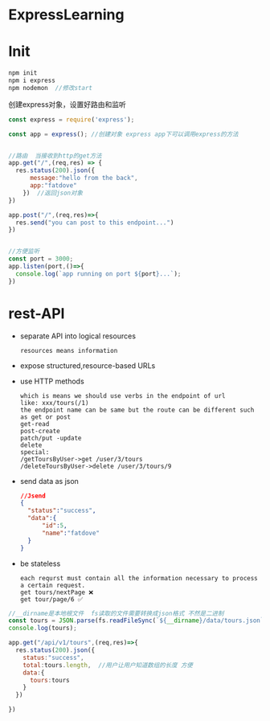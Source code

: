 # ExpressLearning



# Init

```js
npm init
npm i express
npm nodemon  //修改start
```



创建express对象，设置好路由和监听

```js
const express = require('express');

const app = express(); //创建对象 express app下可以调用express的方法


//路由  当接收到http的get方法
app.get("/",(req,res) => {
  res.status(200).json({
      message:"hello from the back",
      app:"fatdove"
    })  //返回json对象
})

app.post("/",(req,res)=>{
  res.send("you can post to this endpoint...")
})


//方便监听
const port = 3000;
app.listen(port,()=>{
  console.log(`app running on port ${port}...`);
})
```





# rest-API

- separate API into logical resources

  ```
  resources means information
  ```

- expose structured,resource-based URLs

- use HTTP methods

  ```
  which is means we should use verbs in the endpoint of url
  like: xxx/tours(/1)
  the endpoint name can be same but the route can be different such as get or post 
  get-read
  post-create
  patch/put -update
  delete
  special:
  /getToursByUser->get /user/3/tours
  /deleteToursByUser->delete /user/3/tours/9
  ```

- send data as json

  ```json
  //Jsend
  {
  	"status":"success",
  	"data":{
  		"id":5,
  		"name":"fatdove"
  	}
  }
  ```

- be stateless

  ```
  each requrst must contain all the information necessary to process a certain request.
  get tours/nextPage ❌
  get tour/page/6 ✅
  ```

  

```js
//__dirname是本地根文件  fs读取的文件需要转换成json格式 不然是二进制
const tours = JSON.parse(fs.readFileSync(`${__dirname}/data/tours.json`));
console.log(tours);

app.get("/api/v1/tours",(req,res)=>{
  res.status(200).json({
    status:"success",
    total:tours.length,  //用户让用户知道数组的长度 方便
    data:{
      tours:tours
    }
  })

})

```

